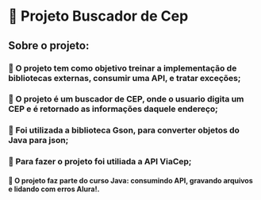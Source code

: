 # 📍 Projeto Buscador de Cep
## Sobre o projeto:

### 📍 O projeto tem como objetivo treinar a implementação de bibliotecas externas, consumir uma API, e tratar exceções;
### 📍 O projeto é um buscador de CEP, onde o usuario digita um CEP e é retornado as informações daquele endereço;
### 📍 Foi utilizada a biblioteca Gson, para converter objetos do Java para json;
### 📍 Para fazer o projeto foi utiliada a API ViaCep;
#### 📍 O projeto faz parte do curso Java: consumindo API, gravando arquivos e lidando com erros Alura!.

